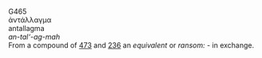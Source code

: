 <body>
  <p>G465<br>  ἀντάλλαγμα  <br> antallagma  <br><i>an-tal‘-ag-mah </i><br>From a compound of <a href="g0473.htm">473</a> and <a href="g0236.htm">236</a>  an <i>equivalent</i> or <i>ransom:</i> - in exchange.<br></p>
 </body>